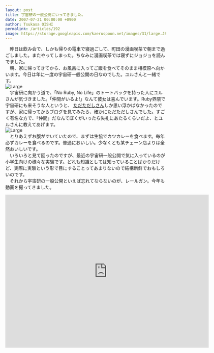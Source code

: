 ```yaml
---
layout: post
title: 宇宙研の一般公開にいってきました。
date: 2007-07-21 00:00:00 +0900
author: Tsukasa OISHI
permalink: /articles/192
image: https://storage.googleapis.com/kaeruspoon.net/images/31/large.JPG?1300873538
---
```



　昨日は飲み会で、しかも帰りの電車で寝過ごして、町田の漫画喫茶で朝まで過ごしました。またやってしまった。ちなみに漫画喫茶では寝ずにジョジョを読んでました。  
　朝、家に帰ってきてから、お風呂に入ってご飯を食べてそのまま相模原へ向かいます。今日は年に一度の宇宙研一般公開の日なのでした。ユルさんと一緒です。  
 ![Large](https://storage.googleapis.com/kaeruspoon.net/images/31/large.JPG?1300873538)  
　宇宙研に向かう道で、「No Ruby, No Life」のトートバックを持った人にユルさんが気づきました。「仲間がいるよ!」なんて彼女は喜んでいます。Ruby界隈で宇宙研にも来そうな人というと、 [ただただしさん](http://sho.tdiary.net/20070721.html)しか思い浮かばなかったのですが、家に帰ってからブログを見てみたら、確かにただただしさんでした。すごく有名な方で、「仲間」だなんてぼくがいったら失礼にあたるくらいだよ、とユルさんに教えてあげます。  
 ![Large](https://storage.googleapis.com/kaeruspoon.net/images/32/large.JPG?1300873547)  
　とりあえずお腹がすいていたので、まずは生協でカツカレーを食べます。毎年必ずカレーを食べるのです。普通においしい。少なくとも某チェーン店よりは全然おいしいです。  
　いろいろと見て回ったのですが、最近の宇宙研一般公開で気に入っているのが小学生向けの様々な実験です。どれも知識としては知っていることばかりだけど、実際に実験という形で目にすることってあまりないので結構新鮮でおもしろいのです。  
　それから宇宙研の一般公開といえば忘れてならないのが、レールガン。今年も動画を撮ってきました。  

<iframe width="640" height="480" src="https://www.youtube.com/embed/xLO_P4UlUck" frameborder="0" allowfullscreen></iframe>  
